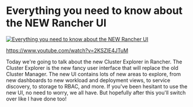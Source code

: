 # Everything you need to know about the NEW Rancher UI

[![Everything you need to know about the NEW Rancher UI](https://img.youtube.com/vi/2KSZlE4JTuM/0.jpg)](https://www.youtube.com/watch?v=2KSZlE4JTuM "Everything you need to know about the NEW Rancher UI")

https://www.youtube.com/watch?v=2KSZlE4JTuM


Today we're going to talk about the new Cluster Explorer in Rancher.  The Cluster Explorer is the new fancy user interface that will replace the old Cluster Manager.  The new UI contains lots of new areas to explore, from new dashboards to new workload and deployment views, to service discovery, to storage to RBAC, and more.  If you've been hesitant to use the new UI, no need to worry, we all have.  But hopefully after this you'll switch over like I have done too!